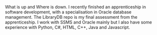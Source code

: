 What is up and Where is down. I recently finished an apprenticeship in software development, with a specialisation in Oracle database management. The LibraryDB repo is my final assessment from the apprenticeship. I work with SSMS and Oracle mainly but I also have some experience with Python, C#, HTML, C++, Java and Javascript.  

<!--
**EoinR11/EoinR11** is a ✨ _special_ ✨ repository because its `README.md` (this file) appears on your GitHub profile.

Here are some ideas to get you started:

- 🔭 I’m currently working on ...
- 🌱 I’m currently learning ...
- 👯 I’m looking to collaborate on ...
- 🤔 I’m looking for help with ...
- 💬 Ask me about ...
- 📫 How to reach me: ...
- 😄 Pronouns: ...
- ⚡ Fun fact: ...
-->
